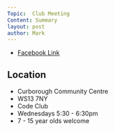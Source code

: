 ```yaml
---
Topic:  Club Meeting
Content: Summary
layout: post
author: Mark
---
```





* [Facebook Link](https://www.facebook.com/1481985248595237/posts/3371791989614544/)

## Location

* Curborough Community Centre
* WS13 7NY
* Code Club
* Wednesdays 5:30 - 6:30pm
* 7 - 15 year olds welcome

